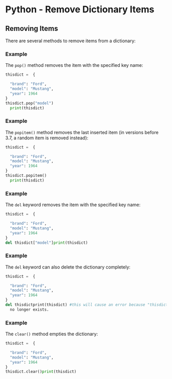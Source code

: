 
Python - Remove Dictionary Items
================================


Removing Items
--------------


There are several methods to remove items from a dictionary:



### Example


The `pop()` method removes the item with the specified key name:



```python
thisdict =	{

  "brand": "Ford",
  "model": "Mustang",
  "year": 1964
}
thisdict.pop("model")
  print(thisdict)
```



### Example


The `popitem()` method removes the last 
 inserted item (in versions before 3.7, a random item is removed instead):



```python
thisdict =	{

  "brand": "Ford",
  "model": "Mustang",
  "year": 1964
}
thisdict.popitem()
  print(thisdict)
```



### Example


The `del` keyword removes the item with the specified 
 key name:



```python
thisdict =	{

  "brand": "Ford",
  "model": "Mustang",
  "year": 1964
}
del thisdict["model"]print(thisdict)
```



### Example


The `del` keyword can also delete the 
 dictionary completely:



```python
thisdict =	{

  "brand": "Ford",
  "model": "Mustang",
  "year": 1964
}
del thisdictprint(thisdict) #this will cause an error because "thisdict" 
  no longer exists.
```



### Example


The `clear()` method empties the 
 dictionary:



```python
thisdict =	{

  "brand": "Ford",
  "model": "Mustang",
  "year": 1964
}
thisdict.clear()print(thisdict)
```


